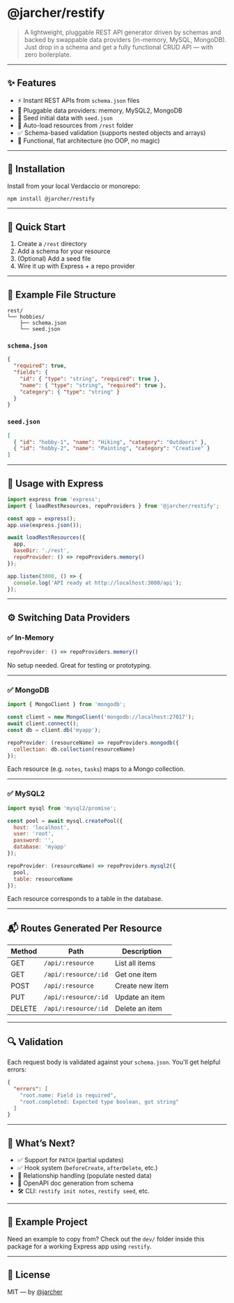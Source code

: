 # @jarcher/restify

> A lightweight, pluggable REST API generator driven by schemas and backed by swappable data providers (in-memory, MySQL, MongoDB). Just drop in a schema and get a fully functional CRUD API — with zero boilerplate.

---

## ✨ Features

- ⚡ Instant REST APIs from `schema.json` files  
- 🧱 Pluggable data providers: memory, MySQL2, MongoDB  
- 🧪 Seed initial data with `seed.json`  
- 📁 Auto-load resources from `/rest` folder  
- ✅ Schema-based validation (supports nested objects and arrays)  
- 🧠 Functional, flat architecture (no OOP, no magic)  

---

## 📆 Installation

Install from your local Verdaccio or monorepo:

```bash
npm install @jarcher/restify
```

---

## 🚀 Quick Start

1. Create a `/rest` directory  
2. Add a schema for your resource  
3. (Optional) Add a seed file  
4. Wire it up with Express + a repo provider

---

## 📁 Example File Structure

```
rest/
└── hobbies/
    ├── schema.json
    └── seed.json
```

### `schema.json`

```json
{
  "required": true,
  "fields": {
    "id": { "type": "string", "required": true },
    "name": { "type": "string", "required": true },
    "category": { "type": "string" }
  }
}
```

### `seed.json`

```json
[
  { "id": "hobby-1", "name": "Hiking", "category": "Outdoors" },
  { "id": "hobby-2", "name": "Painting", "category": "Creative" }
]
```

---

## 🧠 Usage with Express

```js
import express from 'express';
import { loadRestResources, repoProviders } from '@jarcher/restify';

const app = express();
app.use(express.json());

await loadRestResources({
  app,
  baseDir: './rest',
  repoProvider: () => repoProviders.memory()
});

app.listen(3000, () => {
  console.log('API ready at http://localhost:3000/api');
});
```

---

## ⚙️ Switching Data Providers

### ✅ In-Memory

```js
repoProvider: () => repoProviders.memory()
```

No setup needed. Great for testing or prototyping.

---

### ✅ MongoDB

```js
import { MongoClient } from 'mongodb';

const client = new MongoClient('mongodb://localhost:27017');
await client.connect();
const db = client.db('myapp');

repoProvider: (resourceName) => repoProviders.mongodb({
  collection: db.collection(resourceName)
});
```

Each resource (e.g. `notes`, `tasks`) maps to a Mongo collection.

---

### ✅ MySQL2

```js
import mysql from 'mysql2/promise';

const pool = await mysql.createPool({
  host: 'localhost',
  user: 'root',
  password: '',
  database: 'myapp'
});

repoProvider: (resourceName) => repoProviders.mysql2({
  pool,
  table: resourceName
});
```

Each resource corresponds to a table in the database.

---

## 📬 Routes Generated Per Resource

| Method | Path                | Description          |
|--------|---------------------|----------------------|
| GET    | `/api/:resource`    | List all items       |
| GET    | `/api/:resource/:id`| Get one item         |
| POST   | `/api/:resource`    | Create new item      |
| PUT    | `/api/:resource/:id`| Update an item       |
| DELETE | `/api/:resource/:id`| Delete an item       |

---

## 🔍 Validation

Each request body is validated against your `schema.json`. You'll get helpful errors:

```json
{
  "errors": [
    "root.name: Field is required",
    "root.completed: Expected type boolean, got string"
  ]
}
```

---

## 🧄 What’s Next?

- ✅ Support for `PATCH` (partial updates)  
- ✅ Hook system (`beforeCreate`, `afterDelete`, etc.)  
- 🧪 Relationship handling (populate nested data)  
- 📖 OpenAPI doc generation from schema  
- 🛠️ CLI: `restify init notes`, `restify seed`, etc.  

---

## 🧙 Example Project

Need an example to copy from? Check out the `dev/` folder inside this package for a working Express app using `restify`.

---

## 📝 License

MIT — by [@jarcher](https://your-site-or-gh-link.dev)

